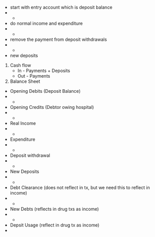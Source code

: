 * start with entry account which is deposit balance 
* +
* do normal income and expenditure 
* -
* remove the payment from deposit withdrawals 
* +
* new deposits 

1. Cash flow 
   * In - Payments + Deposits 
   * Out - Payments 
2. Balance Sheet
  * Opening Debits (Deposit Balance)
  * -
  * Opening Credits (Debtor owing hospital)
  * +
  * Real Income 
  * -
  * Expenditure
  * - 
  * Deposit withdrawal
  * +
  * New Deposits
  * +
  * Debt Clearance (does not reflect in tx, but we need this to reflect in income)
  * -
  * New Debts (reflects in drug txs as income)
  * -
  * Depsit Usage (reflect in drug tx as income)
  * 
